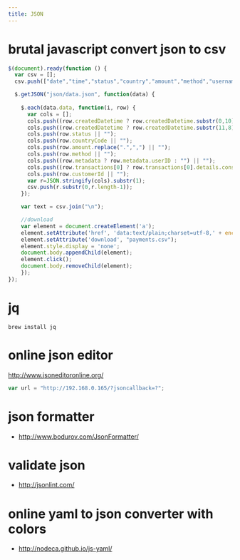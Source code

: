 ```yaml
---
title: JSON
---
```


# brutal javascript convert json to csv
```js 
$(document).ready(function () {
  var csv = [];
  csv.push(["date","time","status","country","amount","method","username","name","mollie_customer"]);

  $.getJSON("json/data.json", function(data) {
      
    $.each(data.data, function(i, row) {
      var cols = [];
      cols.push((row.createdDatetime ? row.createdDatetime.substr(0,10) : "") || "");
      cols.push((row.createdDatetime ? row.createdDatetime.substr(11,8) : "") || "");
      cols.push(row.status || "");
      cols.push(row.countryCode || "");
      cols.push(row.amount.replace(".",",") || "");
      cols.push(row.method || "");
      cols.push((row.metadata ? row.metadata.userID : "") || "");
      cols.push((row.transactions[0] ? row.transactions[0].details.consumerName : "") || "");
      cols.push(row.customerId || "");
      var r=JSON.stringify(cols).substr(1);
      csv.push(r.substr(0,r.length-1));
    });

    var text = csv.join("\n");

    //download
    var element = document.createElement('a');
    element.setAttribute('href', 'data:text/plain;charset=utf-8,' + encodeURIComponent(text));
    element.setAttribute('download', "payments.csv");
    element.style.display = 'none';
    document.body.appendChild(element);
    element.click();
    document.body.removeChild(element);
    });
});
```

# jq
```
brew install jq
```

# online json editor
<http://www.jsoneditoronline.org/>
```js
var url = "http://192.168.0.165/?jsoncallback=?";
```

# json formatter
* <http://www.bodurov.com/JsonFormatter/>

# validate json
* <http://jsonlint.com/>

# online yaml to json converter with colors
* <http://nodeca.github.io/js-yaml/>
